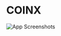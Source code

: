 # COINX 

![App Screenshots](https://drive.google.com/file/d/1zQxlmip-HSCG5YBM-PMtwecm7QNrIROc/view)
